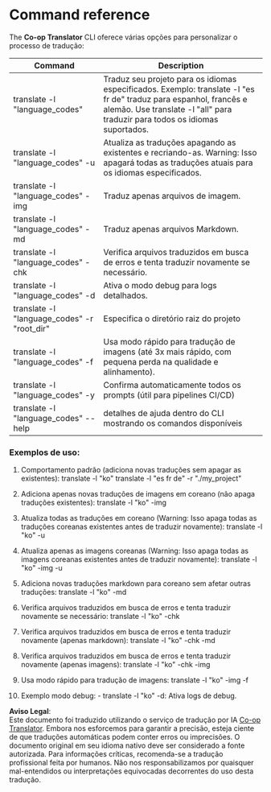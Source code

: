 <!--
CO_OP_TRANSLATOR_METADATA:
{
  "original_hash": "b38d8f042530a4bc872def7cb2c141cd",
  "translation_date": "2025-06-12T11:27:39+00:00",
  "source_file": "getting_started/command-reference.md",
  "language_code": "br"
}
-->
# Command reference  
The **Co-op Translator** CLI oferece várias opções para personalizar o processo de tradução:

Command                                       | Description  
----------------------------------------------|-------------------------------------------------------------------------------------------------------------------------------------------------------------------------------------------------------  
translate -l "language_codes"                 | Traduz seu projeto para os idiomas especificados. Exemplo: translate -l "es fr de" traduz para espanhol, francês e alemão. Use translate -l "all" para traduzir para todos os idiomas suportados.  
translate -l "language_codes" -u              | Atualiza as traduções apagando as existentes e recriando-as. Warning: Isso apagará todas as traduções atuais para os idiomas especificados.  
translate -l "language_codes" -img            | Traduz apenas arquivos de imagem.  
translate -l "language_codes" -md             | Traduz apenas arquivos Markdown.  
translate -l "language_codes" -chk            | Verifica arquivos traduzidos em busca de erros e tenta traduzir novamente se necessário.  
translate -l "language_codes" -d              | Ativa o modo debug para logs detalhados.  
translate -l "language_codes" -r "root_dir"   | Especifica o diretório raiz do projeto  
translate -l "language_codes" -f              | Usa modo rápido para tradução de imagens (até 3x mais rápido, com pequena perda na qualidade e alinhamento).  
translate -l "language_codes" -y              | Confirma automaticamente todos os prompts (útil para pipelines CI/CD)  
translate -l "language_codes" --help          | detalhes de ajuda dentro do CLI mostrando os comandos disponíveis  

### Exemplos de uso:  

  1. Comportamento padrão (adiciona novas traduções sem apagar as existentes):   translate -l "ko"    translate -l "es fr de" -r "./my_project"  

  2. Adiciona apenas novas traduções de imagens em coreano (não apaga traduções existentes):    translate -l "ko" -img  

  3. Atualiza todas as traduções em coreano (Warning: Isso apaga todas as traduções coreanas existentes antes de traduzir novamente):    translate -l "ko" -u  

  4. Atualiza apenas as imagens coreanas (Warning: Isso apaga todas as imagens coreanas existentes antes de traduzir novamente):    translate -l "ko" -img -u  

  5. Adiciona novas traduções markdown para coreano sem afetar outras traduções:    translate -l "ko" -md  

  6. Verifica arquivos traduzidos em busca de erros e tenta traduzir novamente se necessário: translate -l "ko" -chk  

  7. Verifica arquivos traduzidos em busca de erros e tenta traduzir novamente (apenas markdown): translate -l "ko" -chk -md  

  8. Verifica arquivos traduzidos em busca de erros e tenta traduzir novamente (apenas imagens): translate -l "ko" -chk -img  

  9. Usa modo rápido para tradução de imagens:    translate -l "ko" -img -f  

  10. Exemplo modo debug: - translate -l "ko" -d: Ativa logs de debug.

**Aviso Legal**:  
Este documento foi traduzido utilizando o serviço de tradução por IA [Co-op Translator](https://github.com/Azure/co-op-translator). Embora nos esforcemos para garantir a precisão, esteja ciente de que traduções automáticas podem conter erros ou imprecisões. O documento original em seu idioma nativo deve ser considerado a fonte autorizada. Para informações críticas, recomenda-se a tradução profissional feita por humanos. Não nos responsabilizamos por quaisquer mal-entendidos ou interpretações equivocadas decorrentes do uso desta tradução.